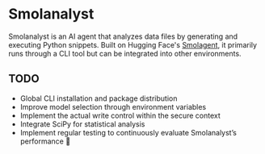 # Smolanalyst

Smolanalyst is an AI agent that analyzes data files by generating and executing Python snippets. Built on Hugging Face's [Smolagent](https://github.com/huggingface/smolagents), it primarily runs through a CLI tool but can be integrated into other environments.

## TODO

- Global CLI installation and package distribution
- Improve model selection through environment variables
- Implement the actual write control within the secure context
- Integrate SciPy for statistical analysis
- Implement regular testing to continuously evaluate Smolanalyst’s performance 🚀
